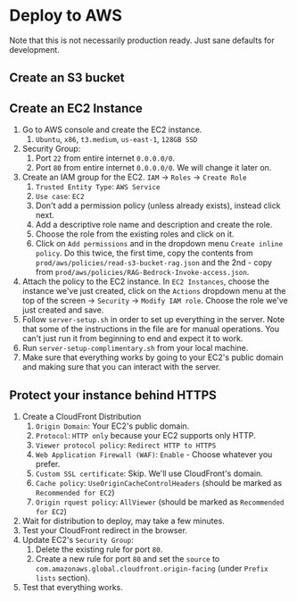# Deploy to AWS

Note that this is not necessarily production ready. Just sane defaults for development. 

## Create an S3 bucket

## Create an EC2 Instance

1. Go to AWS console and create the EC2 instance.
    1. `Ubuntu`, `x86`, `t3.medium`, `us-east-1`, `128GB SSD`
1. Security Group:
    1. Port `22` from entire internet `0.0.0.0/0`.
    1. Port `80` from entire internet `0.0.0.0/0`. We will change it later on.
1. Create an IAM group for the EC2. `IAM` -> `Roles` -> `Create Role`
    1. `Trusted Entity Type`: `AWS Service`
    1. `Use case`: `EC2`
    1. Don't add a permission policy (unless already exists), instead click next.
    1. Add a descriptive role name and description and create the role.
    1. Choose the role from the existing roles and click on it.
    1. Click on `Add permissions` and in the dropdown menu `Create inline policy`. Do this twice, the first time, copy the contents from `prod/aws/policies/read-s3-bucket-rag.json` and the 2nd - copy from `prod/aws/policies/RAG-Bedrock-Invoke-access.json`.
1. Attach the policy to the EC2 instance. In `EC2 Instances`, choose the instance we've just created, click on the `Actions` dropdown menu at the top of the screen -> `Security` -> `Modify IAM role`. Choose the role we've just created and save.
1. Follow `server-setup.sh` in order to set up everything in the server. Note that some of the instructions in the file are for manual operations. You can't just run it from beginning to end and expect it to work.
1. Run `server-setup-complimentary.sh` from your local machine.
1. Make sure that everything works by going to your EC2's public domain and making sure that you can interact with the server.

## Protect your instance behind HTTPS

1. Create a CloudFront Distribution
    1. `Origin Domain`: Your EC2's public domain.
    1. `Protocol`: `HTTP only` because your EC2 supports only HTTP.
    1. `Viewer protocol policy`: `Redirect HTTP to HTTPS`
    1. `Web Application Firewall (WAF)`: `Enable` - Choose whatever you prefer.
    1. `Custom SSL certificate`: Skip. We'll use CloudFront's domain.
    1. `Cache policy`: `UseOriginCacheControlHeaders` (should be marked as `Recommended for EC2`)
    1. `Origin rquest policy`: `AllViewer` (should be marked as `Recommended for EC2`)
1. Wait for distribution to deploy, may take a few minutes.
1. Test your CloudFront redirect in the browser.
1. Update EC2's `Security Group`:
    1. Delete the existing rule for port `80`.
    1. Create a new rule for port `80` and set the `source` to `com.amazonaws.global.cloudfront.origin-facing` (under `Prefix lists` section).
1. Test that everything works.

